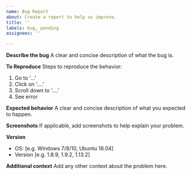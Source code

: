 ```yaml
---
name: Bug Report
about: Create a report to help us improve.
title: ''
labels: bug, pending
assignees: ''

---
```


**Describe the bug**
A clear and concise description of what the bug is.

**To Reproduce**
Steps to reproduce the behavior:
1. Go to '...'
2. Click on '....'
3. Scroll down to '....'
4. See error

**Expected behavior**
A clear and concise description of what you expected to happen.

**Screenshots**
If applicable, add screenshots to help explain your problem.

**Version**
 - OS: [e.g. Windows 7/8/10, Ubuntu 18.04]
 - Version [e.g. 1.8.9, 1.9.2, 1.13.2]

**Additional context**
Add any other context about the problem here.

